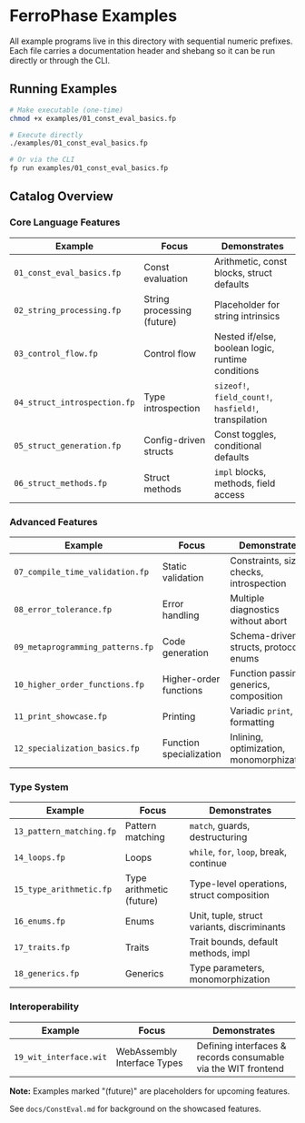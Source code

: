 # FerroPhase Examples

All example programs live in this directory with sequential numeric prefixes. Each file carries a documentation header and shebang so it can be run directly or through the CLI.

## Running Examples

```bash
# Make executable (one-time)
chmod +x examples/01_const_eval_basics.fp

# Execute directly
./examples/01_const_eval_basics.fp

# Or via the CLI
fp run examples/01_const_eval_basics.fp
```

## Catalog Overview

### Core Language Features

| Example | Focus | Demonstrates |
|---------|-------|--------------|
| `01_const_eval_basics.fp` | Const evaluation | Arithmetic, const blocks, struct defaults |
| `02_string_processing.fp` | String processing (future) | Placeholder for string intrinsics |
| `03_control_flow.fp` | Control flow | Nested if/else, boolean logic, runtime conditions |
| `04_struct_introspection.fp` | Type introspection | `sizeof!`, `field_count!`, `hasfield!`, transpilation |
| `05_struct_generation.fp` | Config-driven structs | Const toggles, conditional defaults |
| `06_struct_methods.fp` | Struct methods | `impl` blocks, methods, field access |

### Advanced Features

| Example | Focus | Demonstrates |
|---------|-------|--------------|
| `07_compile_time_validation.fp` | Static validation | Constraints, size checks, introspection |
| `08_error_tolerance.fp` | Error handling | Multiple diagnostics without abort |
| `09_metaprogramming_patterns.fp` | Code generation | Schema-driven structs, protocol enums |
| `10_higher_order_functions.fp` | Higher-order functions | Function passing, generics, composition |
| `11_print_showcase.fp` | Printing | Variadic `print`, formatting |
| `12_specialization_basics.fp` | Function specialization | Inlining, optimization, monomorphization |

### Type System

| Example | Focus | Demonstrates |
|---------|-------|--------------|
| `13_pattern_matching.fp` | Pattern matching | `match`, guards, destructuring |
| `14_loops.fp` | Loops | `while`, `for`, `loop`, break, continue |
| `15_type_arithmetic.fp` | Type arithmetic (future) | Type-level operations, struct composition |
| `16_enums.fp` | Enums | Unit, tuple, struct variants, discriminants |
| `17_traits.fp` | Traits | Trait bounds, default methods, impl |
| `18_generics.fp` | Generics | Type parameters, monomorphization |

### Interoperability

| Example | Focus | Demonstrates |
|---------|-------|--------------|
| `19_wit_interface.wit` | WebAssembly Interface Types | Defining interfaces & records consumable via the WIT frontend |

**Note:** Examples marked "(future)" are placeholders for upcoming features.

See `docs/ConstEval.md` for background on the showcased features.

